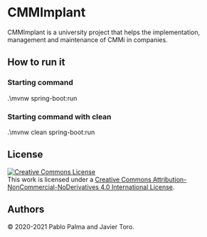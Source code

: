 # CMMImplant
CMMImplant is a university project that helps the implementation, management and maintenance of CMMi in companies.

## How to run it
### Starting command
.\mvnw spring-boot:run

### Starting command with clean
.\mvnw clean spring-boot:run

## License
<a rel="license" href="http://creativecommons.org/licenses/by-nc-nd/4.0/"><img alt="Creative Commons License" style="border-width:0" src="https://i.creativecommons.org/l/by-nc-nd/4.0/88x31.png" /></a><br />This work is licensed under a <a rel="license" href="http://creativecommons.org/licenses/by-nc-nd/4.0/">Creative Commons Attribution-NonCommercial-NoDerivatives 4.0 International License</a>.

## Authors
© 2020-2021 Pablo Palma and Javier Toro.
